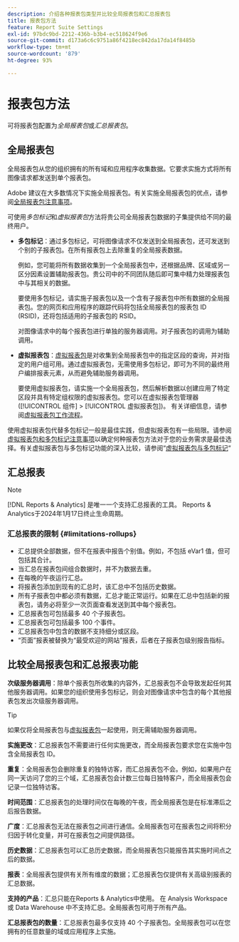 ```yaml
---
description: 介绍各种报表包类型并比较全局报表包和汇总报表包
title: 报表包方法
feature: Report Suite Settings
exl-id: 97bdc9bd-2212-436b-b3b4-ec518624f9e6
source-git-commit: d173a6c6c9751a86f4218ec842da17da14f8485b
workflow-type: tm+mt
source-wordcount: '879'
ht-degree: 93%

---
```


# 报表包方法

<!-- change filename since page name changed? -->

可将报表包配置为&#x200B;*全局报表包*&#x200B;或&#x200B;*汇总报表包*。

## 全局报表包

全局报表包从您的组织拥有的所有域和应用程序收集数据。它要求实施方式将所有图像请求都发送到单个报表包。

Adobe 建议在大多数情况下实施全局报表包。有关实施全局报表包的优点，请参阅[全局报表包注意事项](https://experienceleague.adobe.com/docs/analytics/implementation/prepare/global-rs.html)。

可使用&#x200B;*多包标记*&#x200B;和&#x200B;*虚拟报表包*&#x200B;方法将贵公司全局报表包数据的子集提供给不同的最终用户。

* **多包标记**：通过多包标记，可将图像请求不仅发送到全局报表包，还可发送到个别的子报表包。在所有报表包上去除重复的全局报表数据。

  例如，您可能将所有数据收集到一个全局报表包中，还根据品牌、区域或另一区分因素设置辅助报表包。贵公司中的不同团队随后即可集中精力处理报表包中与其相关的数据。

  要使用多包标记，请实施子报表包以及一个含有子报表包中所有数据的全局报表包。您的网页和应用程序的跟踪代码将包括全局报表包的报表包 ID (RSID)，还将包括适用的子报表包的 RSID。<!-- Wording/be more specific? And include any links? -->

  对图像请求中的每个报表包进行单独的服务器调用。对子报表包的调用为辅助调用。

* **虚拟报表包**：[虚拟报表包](/help/components/vrs/vrs-about.md)是对收集到全局报表包中的指定区段的查询，并对指定的用户组可用。通过虚拟报表包，无需使用多包标记，即可为不同的最终用户编排报表元素，从而避免辅助服务器调用。

  要使用虚拟报表包，请实施一个全局报表包，然后解析数据以创建应用了特定区段并具有特定组权限的虚拟报表包。您可以在虚拟报表包管理器([!UICONTROL 组件] > [!UICONTROL 虚拟报表包])。 有关详细信息，请参阅[虚拟报表包工作流程](/help/components/vrs/c-workflow-vrs/vrs-workflow.md)。

使用虚拟报表包代替多包标记一般是最佳实践，但虚拟报表包有一些局限。请参阅[虚拟报表包和多包标记注意事项](/help/components/vrs/vrs-considerations.md)以确定何种报表包方法对于您的业务需求是最佳选择。有关虚拟报表包与多包标记功能的深入比较，请参阅“[虚拟报表包与多包标记](/help/components/vrs/vrs-about.md#section_317E4D21CCD74BC38166D2F57D214F78)“

## 汇总报表

>[!NOTE]
>
>[!DNL Reports & Analytics] 是唯一一个支持汇总报表的工具。 Reports &amp; Analytics于2024年1月17日终止生命周期。

### 汇总报表的限制 {#limitations-rollups}

* 汇总提供全部数据，但不在报表中报告个别值。例如，不包括 eVar1 值，但可包括其合计。
* 当汇总在报表包间组合数据时，并不为数据去重。
* 在每晚的午夜运行汇总。
* 将报表包添加到现有的汇总时，该汇总中不包括历史数据。
* 所有子报表包中都必须有数据，汇总才能正常运行。如果在汇总中包括新的报表包，请务必将至少一次页面查看发送到其中每个报表包。
* 汇总报表包可包括最多 40 个子报表包。
* 汇总报表包可包括最多 100 个事件。
* 汇总报表包中包含的数据不支持细分或区段。
* “页面”报表被替换为“最受欢迎的网站”报表，后者在子报表包级别报告指标。

## 比较全局报表包和汇总报表功能

**次级服务器调用**：除单个报表包所收集的内容外，汇总报表包不会导致发起任何其他服务器调用。如果您的组织使用多包标记，则会对图像请求中包含的每个其他报表包发出次级服务器调用。

>[!TIP]
>
>如果仅将全局报表包与[虚拟报表包](/help/components/vrs/vrs-considerations.md)一起使用，则无需辅助服务器调用。

**实施更改**：汇总报表包不需要进行任何实施更改，而全局报表包要求您在实施中包含全局报表包 ID。

**重复**：全局报表包会删除重复的独特访客，而汇总报表包不会。例如，如果用户在同一天访问了您的三个域，汇总报表包会计数三位每日独特客户，而全局报表包会记录一位独特访客。

**时间范围**：汇总报表包的处理时间仅在每晚的午夜，而全局报表包是在标准滞后之后报告数据。

**广度**：汇总报表包无法在报表包之间进行通信。全局报表包可在报表包之间将积分归因于转化变量，并可在报表包之间提供路径。

**历史数据**：汇总报表包可以汇总历史数据，而全局报表包只能报告其实施时间点之后的数据。

**报表**：全局报表包提供有关所有维度的数据；汇总报表包仅提供有关高级别报表的汇总数据。

**支持的产品**：汇总只能在Reports &amp; Analytics中使用。 在 Analysis Workspace 或 Data Warehouse 中不支持汇总。全局报表包可用于所有产品。

**汇总报表包的数量**：汇总报表包最多仅支持 40 个子报表包。全局报表包可以在您拥有的任意数量的域或应用程序上实施。
